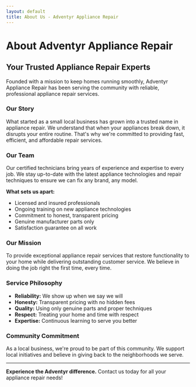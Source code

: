 ```yaml
---
layout: default
title: About Us - Adventyr Appliance Repair
---
```


# About Adventyr Appliance Repair

## Your Trusted Appliance Repair Experts

Founded with a mission to keep homes running smoothly, Adventyr Appliance Repair has been serving the community with reliable, professional appliance repair services.

### Our Story

What started as a small local business has grown into a trusted name in appliance repair. We understand that when your appliances break down, it disrupts your entire routine. That's why we're committed to providing fast, efficient, and affordable repair services.

### Our Team

Our certified technicians bring years of experience and expertise to every job. We stay up-to-date with the latest appliance technologies and repair techniques to ensure we can fix any brand, any model.

**What sets us apart:**
- Licensed and insured professionals
- Ongoing training on new appliance technologies
- Commitment to honest, transparent pricing
- Genuine manufacturer parts only
- Satisfaction guarantee on all work

### Our Mission

To provide exceptional appliance repair services that restore functionality to your home while delivering outstanding customer service. We believe in doing the job right the first time, every time.

### Service Philosophy

- **Reliability:** We show up when we say we will
- **Honesty:** Transparent pricing with no hidden fees
- **Quality:** Using only genuine parts and proper techniques
- **Respect:** Treating your home and time with respect
- **Expertise:** Continuous learning to serve you better

### Community Commitment

As a local business, we're proud to be part of this community. We support local initiatives and believe in giving back to the neighborhoods we serve.

---

**Experience the Adventyr difference.** Contact us today for all your appliance repair needs!